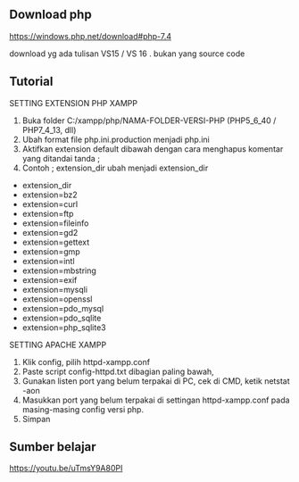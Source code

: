## Download php 

https://windows.php.net/download#php-7.4

download yg ada tulisan VS15 / VS 16 . bukan yang source code


## Tutorial

SETTING EXTENSION PHP XAMPP
1. Buka folder C:/xampp/php/NAMA-FOLDER-VERSI-PHP (PHP5_6_40 / PHP7_4_13, dll)
2. Ubah format file php.ini.production menjadi php.ini
3. Aktifkan extension default dibawah dengan cara menghapus komentar yang ditandai tanda ;
4. Contoh ; extension_dir ubah menjadi extension_dir
- extension_dir
- extension=bz2
- extension=curl
- extension=ftp
- extension=fileinfo
- extension=gd2
- extension=gettext
- extension=gmp
- extension=intl
- extension=mbstring
- extension=exif
- extension=mysqli
- extension=openssl
- extension=pdo_mysql
- extension=pdo_sqlite
- extension=php_sqlite3


SETTING APACHE XAMPP
1. Klik config, pilih httpd-xampp.conf
2. Paste script config-httpd.txt dibagian paling bawah,
3. Gunakan listen port yang belum terpakai di PC, cek di CMD, ketik netstat -aon
4. Masukkan port yang belum terpakai di settingan httpd-xampp.conf pada masing-masing config versi php.
5. Simpan


## Sumber belajar

https://youtu.be/uTmsY9A80PI
